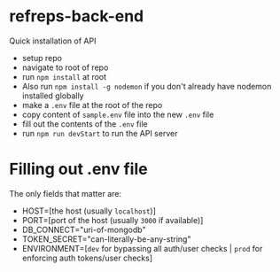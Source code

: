 # refreps-back-end

Quick installation of API

- setup repo
- navigate to root of repo
- run `npm install` at root
- Also run `npm install -g nodemon` if you don't already have nodemon installed globally
- make a `.env` file at the root of the repo
- copy content of `sample.env` file into the new `.env` file
- fill out the contents of the `.env` file
- run `npm run devStart` to run the API server


# Filling out .env file

The only fields that matter are:

- HOST=[the host (usually `localhost`)]
- PORT=[port of the host (usually `3000` if available)]
- DB_CONNECT="uri-of-mongodb"
- TOKEN_SECRET="can-literally-be-any-string"
- ENVIRONMENT=[`dev` for bypassing all auth/user checks | `prod` for enforcing auth tokens/user checks]
